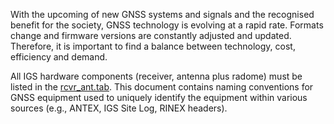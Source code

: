 With the upcoming of new GNSS systems and signals and the recognised benefit for the society, GNSS technology is evolving at a rapid rate. Formats change and firmware versions are constantly adjusted and updated. Therefore, it is important to find a balance between technology, cost, efficiency and demand.

All IGS hardware components (receiver, antenna plus radome) must be listed in the [rcvr_ant.tab](https://files.igs.org/pub/station/general/rcvr_ant.tab). This document contains naming conventions for GNSS equipment used to uniquely identify the equipment within various sources (e.g., ANTEX, IGS Site Log, RINEX headers).